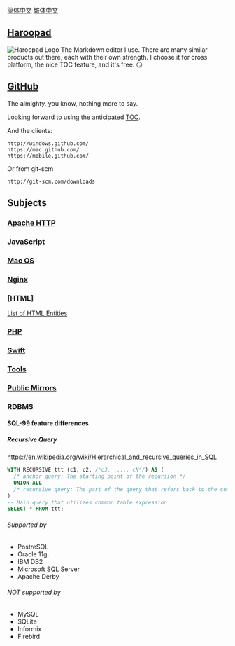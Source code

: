 [简体中文](README.zh.md) [繁体中文](README.zh-Hant.md)


## [Haroopad](http://pad.haroopress.com/user.html)

![Haroopad Logo](http://pad.haroopress.com/assets/images/logo-small.png)
The Markdown editor I use. There are many similar products out there, each with their own strength. I choose it for cross platform, the nice TOC feature, and it's free. :smirk:


## [GitHub](http://github.com/)

The almighty, you know, nothing more to say.

Looking forward to using the anticipated [TOC](https://github.com/isaacs/github/issues/215).

And the clients:

```text
http://windows.github.com/
https://mac.github.com/
https://mobile.github.com/
```

Or from git-scm

```text
http://git-scm.com/downloads
```


## Subjects

### [Apache HTTP](apache.md)

### [JavaScript](js.md)

### [Mac OS](macos.md)

### [Nginx](nginx.md)

### [HTML]
[List of HTML Entities](html-entities.html)

### [PHP](php.md)

### [Swift](swift.md)

### [Tools](tools.md)

### [Public Mirrors](mirrors.md)

### RDBMS

#### SQL-99 feature differences

##### Recursive Query

https://en.wikipedia.org/wiki/Hierarchical_and_recursive_queries_in_SQL

```sql
WITH RECURSIVE ttt (c1, c2, /*c3, ...., cN*/) AS (
  /* anchor query: The starting point of the recursion */
  UNION ALL
  /* recursive query: The part of the query that refers back to the common table expression itself */
)
-- Main query that utilizes common table expression
SELECT * FROM ttt;
```

###### Supported by

* PostreSQL
* Oracle 11g,
* IBM DB2
* Microsoft SQL Server
* Apache Derby

###### NOT supported by

* MySQL
* SQLite
* Informix
* Firebird
  
